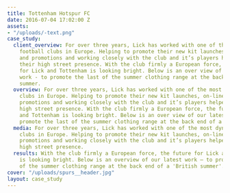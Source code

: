 ```yaml
---
title: Tottenham Hotspur FC
date: 2016-07-04 17:02:00 Z
assets:
- "/uploads/-text.png"
case_study:
  client_overview: For over three years, Lick has worked with one of the most dynamic
    football clubs in Europe. Helping to promote their new kit launches, on-line commerce
    and promotions and working closely with the club and it’s players helped grow
    their high street presence. With the club firmly a European force, the future
    for Lick and Tottenham is looking bright. Below is an over view of our latest
    work - to promote the last of the summer clothing range at the back end of a ‘British’
    summer.
  overview: For over three years, Lick has worked with one of the most dynamic football
    clubs in Europe. Helping to promote their new kit launches, on-line commerce and
    promotions and working closely with the club and it’s players helped grow their
    high street presence. With the club firmly a European force, the future for Lick
    and Tottenham is looking bright. Below is an over view of our latest work - to
    promote the last of the summer clothing range at the back end of a ‘British’ summer.
  media: For over three years, Lick has worked with one of the most dynamic football
    clubs in Europe. Helping to promote their new kit launches, on-line commerce and
    promotions and working closely with the club and it’s players helped grow their
    high street presence.
  results: With the club firmly a European force, the future for Lick and Tottenham
    is looking bright. Below is an overview of our latest work — to promote the last
    of the summer clothing range at the back end of a 'British summer'.
cover: "/uploads/spurs__header.jpg"
layout: case_study
---
```


